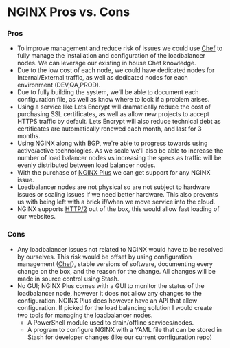 # NGINX Pros vs. Cons


### Pros

- To improve management and reduce risk of issues we could use [Chef](https://chef.io/) to fully manage the installation and configuration of the loadbalancer nodes. We can leverage our existing in house Chef knowledge.
- Due to the low cost of each node, we could have dedicated nodes for Internal/External traffic, as well as dedicated nodes for each environment (DEV,QA,PROD).
- Due to fully building the system, we'll be able to document each configuration file, as well as know where to look if a problem arises.
- Using a service like Lets Encrypt will dramatically reduce the cost of purchasing SSL certificates, as well as allow new projects to accept HTTPS traffic by default. Lets Encrypt will also reduce technical debt as certificates are automatically renewed each month, and last for 3 months.
- Using NGINX along with BGP, we're able to progress towards using active/active technologies. As we scale we'll also be able to increase the number of load balancer nodes vs increasing the specs as traffic will be evenly distributed between load balancer nodes.
- With the purchase of [NGINX Plus](https://www.nginx.com/products/pricing/) we can get support for any NGINX issue.
- Loadbalancer nodes are not physical so are not subject to hardware issues or scaling issues if we need better hardware. This also prevents us with being left with a brick if/when we move service into the cloud.
- NGINX supports [HTTP/2](https://www.cloudflare.com/http2/) out of the box, this would allow fast loading of our websites.


### Cons

- Any loadbalancer issues not related to NGINX would have to be resolved by ourselves. This risk would be offset by using configuration management ([Chef](https://www.chef.io/)), stable versions of software, documenting every change on the box, and the reason for the change. All changes will be made in source control using Stash.
- No GUI; NGINX Plus comes with a GUI to monitor the status of the loadbalancer node, however it does not allow any changes to the configuration. NGINX Plus does however have an API that allow configuration. If picked for the load balancing solution I would create two tools for managing the loadbalancer nodes.
  - A PowerShell module used to drain/offline services/nodes.
  - A program to configure NGINX with a YAML file that can be stored in Stash for developer changes (like our current configuration repo)
